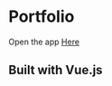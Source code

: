 # Portfolio

Open the app <a href=" https://astonishing-flan-795811.netlify.app/">Here<a/>

## Built with Vue.js 

